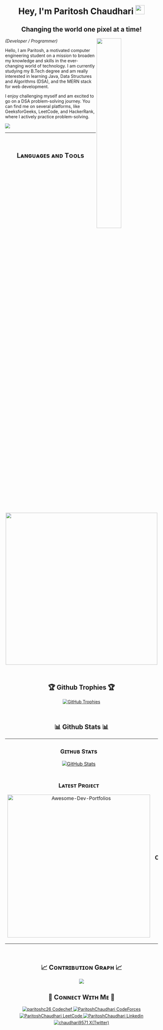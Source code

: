 <h1 align="center">Hey, I'm Paritosh Chaudhari <img src="https://raw.githubusercontent.com/aemmadi/aemmadi/master/wave.gif" width="30px"></h1> 
<h2 align="center">Changing the world one pixel at a time!</h2>

<!--Night Owl image-->
<div>
  <img align="right" width="40%" src="https://owlbertsio-resized.s3.amazonaws.com/Popper.psd.full.png">
</div>

<!--Header Name-->
*(Developer / Programmer)*
<br /> 

<!--Intro Start -->               
<p align="left">Hello, I am Paritosh, a motivated computer engineering student on a mission to broaden my knowledge and skills in the ever-changing world of technology. I am currently studying my B.Tech degree and am really interested in learning Java, Data Structures and Algorithms (DSA), and the MERN stack for web development.

I enjoy challenging myself and am excited to go on a DSA problem-solving journey. You can find me on several platforms, like GeeksforGeeks, LeetCode, and HackerRank, where I actively practice problem-solving.

</p>
<!--Intro End-->

<!--Profile Count Badge-->
![](https://komarev.com/ghpvc/?username=ParitoshChaudhari)

---
<br />

<!--Languages and Tools Section-->       
<h2 align="center">Lᴀɴɢᴜᴀɢᴇs ᴀɴᴅ Tᴏᴏʟs</h2> 
<p align="center">
<img width="500px"  src="https://skillicons.dev/icons?i=html,css,js,java,md,mongo,git,vscode,androidstudio,bootstrap,github,idea&perline=10"  />
</p>
<br />


<!--Trophies Section-->   
<h2 align="center">🏆 Github Trophies 🏆</h2>
<p align="center">
  <a href="https://github.com/ParitoshChaudhari/github-profile-trophy">
    <img src="https://github-profile-trophy.vercel.app/?username=ParitoshChaudhari&row=2&column=4&margin-w=20&margin-h=20" alt="GitHub Trophies">
  </a>
</p>
<br />

<!--Github stats Table--> 
<h2 align="center">📊 Github Stats 📊</h2>

<table width="100%">
  <tr>
    <td width="50%">
      <h3 align="center"><strong>Gɪᴛʜᴜʙ Sᴛᴀᴛs</strong></h3>
      <p align="center">
        <a href="https://github.com/ParitoshChaudhari">
          <img align="center" src="https://github-readme-stats.vercel.app/api?username=ParitoshChaudhari&count_private=true&show_icons=true&theme=nightowl" alt="GitHub Stats" />
        </a>
      </p>
    </td>
    <td width="50%">
      <h3 align="center"><strong>Sᴛʀᴇᴀᴋ Sᴛᴀᴛs</strong></h3>
      <p align="center">
        <a href="https://github.com/ParitoshChaudhari">
          <img align="center" src="https://streak-stats.demolab.com?user=ParitoshChaudhari&theme=nightowl" alt="Streak Stats" />
        </a>
      </p>
    </td>
  </tr>
  <tr>
    <td width="50%">
      <h3 align="center"><strong>Lᴀᴛᴇsᴛ Pʀᴏᴊᴇᴄᴛ</strong></h3>
      <p align="center">
        <a href="https://github.com/ParitoshChaudhari/Awesome-Dev-Portfolios">
          <img align="center" width="470" src="https://github-readme-stats.vercel.app/api/pin/?username=ParitoshChaudhari&repo=ecosense&theme=nightowl&show_owner=true" alt="Awesome-Dev-Portfolios" />
        </a>
      </p>
    </td>
    <td width="50%">
      <h3 align="center"><strong>Tᴏᴘ Cᴏɴᴛʀɪʙᴜᴛɪᴏɴs</strong></h3>
      <p align="center">
        <a href="https://github.com/ParitoshChaudhari">
          <img align="center" src="https://github-contributor-stats.vercel.app/api?username=ParitoshChaudhari&limit=3&theme=nightowl&show_owner=true&combine_all_yearly_contributions=true" alt="Top Repo" />
        </a>
      </p>
    </td>
  </tr>
</table>
<br />

<!--Contribution Graph-->
<h2 align="center">📈 Cᴏɴᴛʀɪʙᴜᴛɪᴏɴ Gʀᴀᴘʜ 📈</h2>
<div align="center">
    <img src="https://github-readme-activity-graph.vercel.app/graph?username=ParitoshChaudhari&bg_color=011627&color=79d3c3&line=c792ea&point=ffeb95&area=true&hide_border=false" border-radius="15">
</div>





<!--Contact Section--> 

<h2 align="center">🤝 Cᴏɴɴᴇᴄᴛ Wɪᴛʜ Mᴇ 🤝 </h2>
<div align="center">

<a href="https://www.codechef.com/users/paritoshc26" target="_blank">
<img src="https://img.shields.io/badge/Codechef-%23B92B27.svg?&style=for-the-badge&logo=Codechef&logoColor=white" alt="paritoshc26 Codechef" style="margin-bottom: 5px;" />
</a>

<a href="https://codeforces.com/profile/ParitoshChaudhari" target="_blank">
<img src="https://img.shields.io/badge/Codeforces-445f9d?style=for-the-badge&logo=Codeforces&logoColor=white" alt="ParitoshChaudhari CodeForces" style="margin-bottom: 5px;" />
</a>

<a href="https://leetcode.com/ParitoshChaudhari/" target="_blank">
<img src="https://img.shields.io/badge/-LeetCode-FFA116?style=for-the-badge&logo=LeetCode&logoColor=black" alt="ParitoshChaudhari LeetCode" style="margin-bottom: 5px;" />
</a>

<a href="https://www.linkedin.com/in/paritosh-chaudhari/" target="_blank">
<img src="https://img.shields.io/badge/LinkedIn-0077B5?style=for-the-badge&logo=linkedin&logoColor=white" alt="ParitoshChaudhari Linkedin" style="margin-bottom: 5px;" />
</a>

<a href="https://twitter.com/chaudhari9571" target="_blank">
<img src="https://img.shields.io/badge/X-000000?style=for-the-badge&logo=x&logoColor=white" alt="chaudhari9571 X(Twitter)" style="margin-bottom: 5px;" />
</a>

</div>
<br/>
